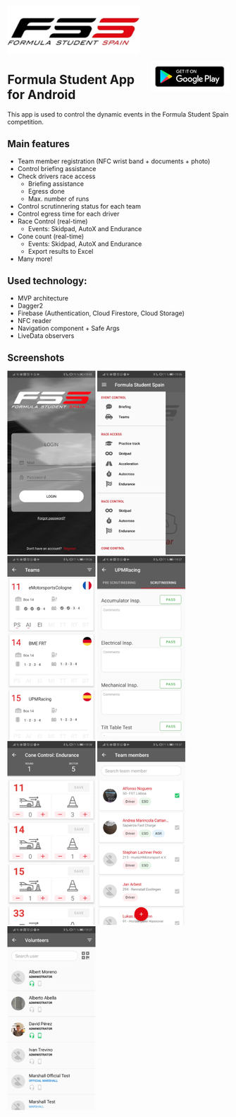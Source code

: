 


<div style="width:100;">
<a href="https://formulastudent.es"><img src="/images/fss.png" width="300"></a>

<a href="https://play.google.com/store/apps/details?id=es.formulastudent"><img src="/images/google_play.png" width="180" align="right"></a>
</div>

# Formula Student App for Android 
This app is used to control the dynamic events in the Formula Student Spain competition.

## Main features
* Team member registration (NFC wrist band + documents + photo)
* Control briefing assistance
* Check drivers race access
    * Briefing assistance
    * Egress done
    * Max. number of runs
* Control scrutinnering status for each team
* Control egress time for each driver
* Race Control (real-time)
    * Events: Skidpad, AutoX and Endurance
* Cone count (real-time)
    * Events: Skidpad, AutoX and Endurance
    * Export results to Excel
* Many more!


## Used technology:
* MVP architecture
* Dagger2
* Firebase (Authentication, Cloud Firestore, Cloud Storage)
* NFC reader
* Navigation component + Safe Args
* LiveData observers

## Screenshots
<img src="/images/screenshot_login.jpg" alt="drawing" width="200"/>    <img src="/images/screenshot_menu.jpg" alt="drawing" width="200"/>
<img src="/images/screenshot_teams.jpg" alt="drawing" width="200"/>    <img src="/images/screenshot_scrutineering.jpg" alt="drawing" width="200"/>
<img src="/images/screenshot_conecontrol.jpg" alt="drawing" width="200"/>
<img src="/images/screenshot_teammembers.jpg" alt="drawing" width="200"/>
<img src="/images/screenshot_volunteers.jpg" alt="drawing" width="200"/>
